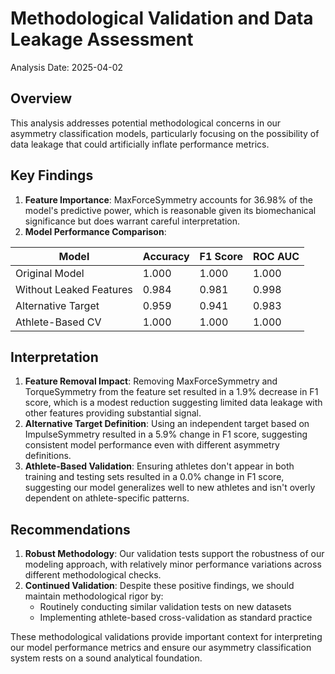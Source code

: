 # Methodological Validation and Data Leakage Assessment

Analysis Date: 2025-04-02

## Overview

This analysis addresses potential methodological concerns in our asymmetry classification models, particularly focusing on the possibility of data leakage that could artificially inflate performance metrics.

## Key Findings

1. **Feature Importance**: MaxForceSymmetry accounts for 36.98% of the model's predictive power, which is reasonable given its biomechanical significance but does warrant careful interpretation.
2. **Model Performance Comparison**:

| Model | Accuracy | F1 Score | ROC AUC |
|-------|----------|----------|--------|
| Original Model | 1.000 | 1.000 | 1.000 |
| Without Leaked Features | 0.984 | 0.981 | 0.998 |
| Alternative Target | 0.959 | 0.941 | 0.983 |
| Athlete-Based CV | 1.000 | 1.000 | 1.000 |

## Interpretation

1. **Feature Removal Impact**: Removing MaxForceSymmetry and TorqueSymmetry from the feature set resulted in a 1.9% decrease in F1 score, which is a modest reduction suggesting limited data leakage with other features providing substantial signal.
2. **Alternative Target Definition**: Using an independent target based on ImpulseSymmetry resulted in a 5.9% change in F1 score, suggesting consistent model performance even with different asymmetry definitions.
3. **Athlete-Based Validation**: Ensuring athletes don't appear in both training and testing sets resulted in a 0.0% change in F1 score, suggesting our model generalizes well to new athletes and isn't overly dependent on athlete-specific patterns.

## Recommendations

1. **Robust Methodology**: Our validation tests support the robustness of our modeling approach, with relatively minor performance variations across different methodological checks.
2. **Continued Validation**: Despite these positive findings, we should maintain methodological rigor by:
   - Routinely conducting similar validation tests on new datasets
   - Implementing athlete-based cross-validation as standard practice

These methodological validations provide important context for interpreting our model performance metrics and ensure our asymmetry classification system rests on a sound analytical foundation.
